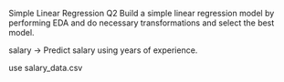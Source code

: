 Simple Linear Regression Q2
Build a simple linear regression model by performing EDA and do necessary transformations and select the best model.

salary -> Predict salary using years of experience.

use salary_data.csv
